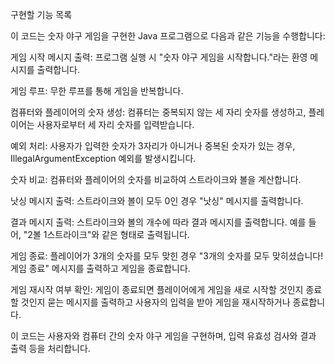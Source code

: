 구현할 기능 목록

이 코드는 숫자 야구 게임을 구현한 Java 프로그램으로 다음과 같은 기능을 수행합니다:

게임 시작 메시지 출력: 프로그램 실행 시 "숫자 야구 게임을 시작합니다."라는 환영 메시지를 출력합니다.

게임 루프: 무한 루프를 통해 게임을 반복합니다.

컴퓨터와 플레이어의 숫자 생성: 컴퓨터는 중복되지 않는 세 자리 숫자를 생성하고, 플레이어는 사용자로부터 세 자리 숫자를 입력받습니다.

예외 처리: 사용자가 입력한 숫자가 3자리가 아니거나 중복된 숫자가 있는 경우, IllegalArgumentException 예외를 발생시킵니다.

숫자 비교: 컴퓨터와 플레이어의 숫자를 비교하여 스트라이크와 볼을 계산합니다.

낫싱 메시지 출력: 스트라이크와 볼이 모두 0인 경우 "낫싱" 메시지를 출력합니다.

결과 메시지 출력: 스트라이크와 볼의 개수에 따라 결과 메시지를 출력합니다. 예를 들어, "2볼 1스트라이크"와 같은 형태로 출력됩니다.

게임 종료: 플레이어가 3개의 숫자를 모두 맞힌 경우 "3개의 숫자를 모두 맞히셨습니다! 게임 종료" 메시지를 출력하고 게임을 종료합니다.

게임 재시작 여부 확인: 게임이 종료되면 플레이어에게 게임을 새로 시작할 것인지 종료할 것인지 묻는 메시지를 출력하고 사용자의 입력을 받아 게임을 재시작하거나 종료합니다.

이 코드는 사용자와 컴퓨터 간의 숫자 야구 게임을 구현하며, 입력 유효성 검사와 결과 출력 등을 처리합니다.